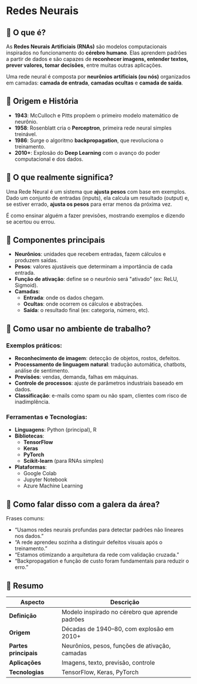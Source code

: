# Redes Neurais

## 🧠 O que é?

As **Redes Neurais Artificiais (RNAs)** são modelos computacionais inspirados no funcionamento do **cérebro humano**. Elas aprendem padrões a partir de dados e são capazes de **reconhecer imagens, entender textos, prever valores, tomar decisões**, entre muitas outras aplicações.

Uma rede neural é composta por **neurônios artificiais (ou nós)** organizados em camadas: **camada de entrada**, **camadas ocultas** e **camada de saída**.

## 📜 Origem e História

- **1943**: McCulloch e Pitts propõem o primeiro modelo matemático de neurônio.
- **1958**: Rosenblatt cria o **Perceptron**, primeira rede neural simples treinável.
- **1986**: Surge o algoritmo **backpropagation**, que revoluciona o treinamento.
- **2010+**: Explosão do **Deep Learning** com o avanço do poder computacional e dos dados.

## 🎯 O que realmente significa?

Uma Rede Neural é um sistema que **ajusta pesos** com base em exemplos. Dado um conjunto de entradas (inputs), ela calcula um resultado (output) e, se estiver errado, **ajusta os pesos** para errar menos da próxima vez.

É como ensinar alguém a fazer previsões, mostrando exemplos e dizendo se acertou ou errou.

## 🔧 Componentes principais

- **Neurônios**: unidades que recebem entradas, fazem cálculos e produzem saídas.
- **Pesos**: valores ajustáveis que determinam a importância de cada entrada.
- **Função de ativação**: define se o neurônio será "ativado" (ex: ReLU, Sigmoid).
- **Camadas**:
  - **Entrada**: onde os dados chegam.
  - **Ocultas**: onde ocorrem os cálculos e abstrações.
  - **Saída**: o resultado final (ex: categoria, número, etc).

## 🧰 Como usar no ambiente de trabalho?

### Exemplos práticos:
- **Reconhecimento de imagem**: detecção de objetos, rostos, defeitos.
- **Processamento de linguagem natural**: tradução automática, chatbots, análise de sentimento.
- **Previsões**: vendas, demanda, falhas em máquinas.
- **Controle de processos**: ajuste de parâmetros industriais baseado em dados.
- **Classificação**: e-mails como spam ou não spam, clientes com risco de inadimplência.

### Ferramentas e Tecnologias:
- **Linguagens**: Python (principal), R
- **Bibliotecas**:
  - **TensorFlow**
  - **Keras**
  - **PyTorch**
  - **Scikit-learn** (para RNAs simples)
- **Plataformas**:
  - Google Colab
  - Jupyter Notebook
  - Azure Machine Learning

## 💬 Como falar disso com a galera da área?

Frases comuns:
- “Usamos redes neurais profundas para detectar padrões não lineares nos dados.”
- “A rede aprendeu sozinha a distinguir defeitos visuais após o treinamento.”
- “Estamos otimizando a arquitetura da rede com validação cruzada.”
- “Backpropagation e função de custo foram fundamentais para reduzir o erro.”

## 🧠 Resumo

| Aspecto                     | Descrição |
|----------------------------|-----------|
| **Definição**              | Modelo inspirado no cérebro que aprende padrões |
| **Origem**                 | Décadas de 1940–80, com explosão em 2010+ |
| **Partes principais**      | Neurônios, pesos, funções de ativação, camadas |
| **Aplicações**             | Imagens, texto, previsão, controle |
| **Tecnologias**            | TensorFlow, Keras, PyTorch |

